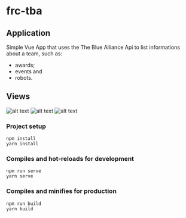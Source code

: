 # frc-tba


## Application
Simple Vue App that uses the The Blue Alliance Api to list informations about a team, such as:
- awards; 
- events and
- robots.

## Views

![alt text](https://i.imgur.com/UkWDNxI.png)
![alt text](https://i.imgur.com/J4Qp3r8.png)
![alt text](https://i.imgur.com/yBtDIck.png)


### Project setup
```
npm install
yarn install
```

### Compiles and hot-reloads for development
```
npm run serve
yarn serve
```

### Compiles and minifies for production
```
npm run build
yarn build
```
